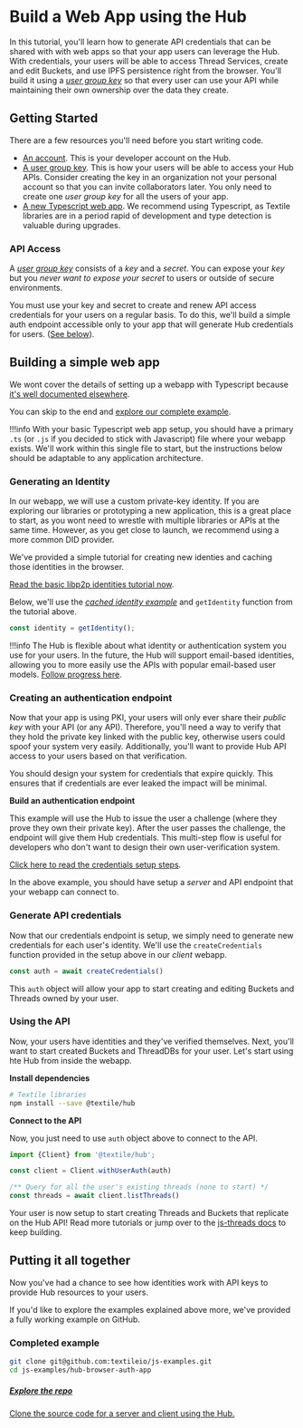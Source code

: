 # Build a Web App using the Hub

In this tutorial, you'll learn how to generate API credentials that can be shared with with web apps so that your app users can leverage the Hub. With credentials, your users will be able to access Thread Services, create and edit Buckets, and use IPFS persistence right from the browser. You'll build it using a [_user group key_](../../hub/app-apis.md) so that every user can use your API while maintaining their own ownership over the data they create.

## Getting Started

There are a few resources you'll need before you start writing code.

- [An account](../../hub/accounts.md). This is your developer account on the Hub.
- [A user group key](../../hub/app-apis.md). This is how your users will be able to access your Hub APIs. Consider creating the key in an organization not your personal account so that you can invite collaborators later. You only need to create one _user group key_ for all the users of your app.
- [A new Typescript web app](https://webpack.js.org/guides/typescript/). We recommend using Typescript, as Textile libraries are in a period rapid of development and type detection is valuable during upgrades.

### API Access

A [_user group key_](../../hub/app-apis.md) consists of a _key_ and a _secret_. You can expose your _key_ but you *never want to expose your _secret_* to users or outside of secure environments.

You must use your key and secret to create and renew API access credentials for your users on a regular basis. To do this, we'll build a simple auth endpoint accessible only to your app that will generate Hub credentials for users. ([See below](#creating-a-login-endpoint)).

## Building a simple web app

We wont cover the details of setting up a webapp with Typescript because [it's well documented elsewhere](https://levelup.gitconnected.com/setting-up-a-full-stack-typescript-application-featuring-express-and-react-ccfe07f2ea47). 

You can skip to the end and [explore our complete example](#completed-example).

!!!info
    With your basic Typescript web app setup, you should have a primary `.ts` (or `.js` if you decided to stick with Javascript) file where your webapp exists. We'll work within this single file to start, but the instructions below should be adaptable to any application architecture.

### Generating an Identity

In our webapp, we will use a custom private-key identity. If you are exploring our libraries or prototyping a new application, this is a great place to start, as you wont need to wrestle with multiple libraries or APIs at the same time. However, as you get close to launch, we recommend using a more common DID provider. 

We've provided a simple tutorial for creating new identies and caching those identities in the browser.

[Read the basic libp2p identities tutorial now](libp2p-identities.md).

Below, we'll use the [_cached identity example_](libp2p-identities.md#caching-user-identity) and `getIdentity` function from the tutorial above.



```typescript
const identity = getIdentity();
```

!!!info
    The Hub is flexible about what identity or authentication system you use for your users. In the future, the Hub will support email-based identities, allowing you to more easily use the APIs with popular email-based user models. [Follow progress here](https://github.com/textileio/textile/issues/216).

### Creating an authentication endpoint

Now that your app is using PKI, your users will only ever share their _public key_ with your API (or any API). Therefore, you'll need a way to verify that they hold the private key linked with the public key, otherwise users could spoof your system very easily. Additionally, you'll want to provide Hub API access to your users based on that verification. 

You should design your system for credentials that expire quickly. This ensures that if credentials are ever leaked the impact will be minimal.

**Build an authentication endpoint**

This example will use the Hub to issue the user a challenge (where they prove they own their private key). After the user passes the challenge, the endpoint will give them Hub credentials. This multi-step flow is useful for developers who don't want to design their own user-verification system.

[Click here to read the credentials setup steps](user-login-endpoint.md).

In the above example, you should have setup a _server_ and API endpoint that your webapp can connect to. 

### Generate API credentials

Now that our credentials endpoint is setup, we simply need to generate new credentials for each user's identity. We'll use the `createCredentials` function provided in the setup above in our _client_ webapp.

```typescript
const auth = await createCredentials()
```

This `auth` object will allow your app to start creating and editing Buckets and Threads owned by your user.

### Using the API

Now, your users have identities and they've verified themselves. Next, you'll want to start created Buckets and ThreadDBs for your user. Let's start using hte Hub from inside the webapp.

**Install dependencies**

```bash
# Textile libraries
npm install --save @textile/hub
```

**Connect to the API**

Now, you just need to use `auth` object above to connect to the API.

```typescript
import {Client} from '@textile/hub';

const client = Client.withUserAuth(auth)

/** Query for all the user's existing threads (none to start) */
const threads = await client.listThreads()
```

Your user is now setup to start creating Threads and Buckets that replicate on the Hub API! Read more tutorials or jump over to the [js-threads docs](https://textileio.github.io/js-threads) to keep building.

## Putting it all together

Now you've had a chance to see how identities work with API keys to provide Hub resources to your users.

If you'd like to explore the examples explained above more, we've provided a fully working example on GitHub.

### Completed example

```bash
git clone git@github.com:textileio/js-examples.git
cd js-examples/hub-browser-auth-app
```

<div class="txtl-options half">
  <a href="https://github.com/textileio/js-examples/tree/master/hub-browser-auth-app" class="box">
    <h5>Explore the repo</h5>
    <p>Clone the source code for a server and client using the Hub.</p>
  </a>
</div>

<br />
